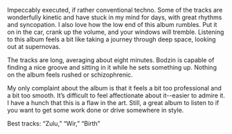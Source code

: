 Impeccably executed, if rather conventional techno. Some of the tracks are wonderfully kinetic and have stuck in my mind for days, with great rhythms and syncopation. I also love how the low end of this album rumbles. Put it on in the car, crank up the volume, and your windows will tremble. Listening to this album feels a bit like taking a journey through deep space, looking out at supernovas.

The tracks are long, averaging about eight minutes. Bodzin is capable of finding a nice groove and sitting in it while he sets something up. Nothing on the album feels rushed or schizophrenic.

My only complaint about the album is that it feels a bit too professional and a bit too smooth. It’s difficult to feel affectionate about it--easier to admire it. I have a hunch that this is a flaw in the art. Still, a great album to listen to if you want to get some work done or drive somewhere in style.


Best tracks: “Zulu,” “Wir,” “Birth”
